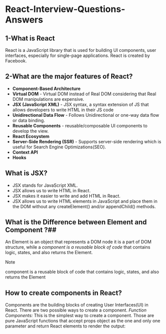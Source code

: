 # React-Interview-Questions-Answers

## 1-What is React
React is a JavaScript library that is used for building UI components, user interfaces, especially for single-page applications.
React is  created by Facebook.

## 2-What are the major features of React?
- **Component-Based Architecture**   
- **Virtual DOM** - Virtual DOM instead of Real DOM considering that Real DOM manipulations are expensive.  
- **JSX (JavaScript XML)** - JSX syntax, a syntax extension of JS that allows developers to write HTML in their JS code  
- **Unidirectional Data Flow** - Follows Unidirectional or one-way data flow or data binding. 
- **Reusable Components** - reusable/composable UI components to develop the view.
- **React Ecosystem**
- **Server-Side Rendering (SSR)** - Supports server-side rendering which is useful for Search Engine Optimizations(SEO).  
- **Context API**
- **Hooks**
  
 ## What is JSX? ##
- JSX stands for JavaScript XML.
- JSX allows us to write HTML in React.
- JSX makes it easier to write and add HTML in React.
- JSX allows us to write HTML elements in JavaScript and place them in the DOM without any createElement()  and/or appendChild() methods.

## What is the Difference between Element and Component ?##
An Element is an object that represents a DOM node it is a part of DOM structure, while a *component is a reusable block of code* that contains logic, states, and also returns the Element.
> [!NOTE]
> component is a reusable block of code that contains logic, states, and also returns the Element

## How to create components in React? ##
Components are the building blocks of creating User Interfaces(UI) in React. There are two possible ways to create a component.
*Function Components:* This is the simplest way to create a component. Those are pure JavaScript functions that accept props object as the one and only one parameter and return React elements to render the output:
